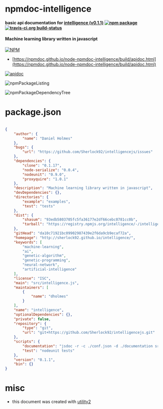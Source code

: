 # npmdoc-intelligence

#### basic api documentation for  [intelligence (v0.1.1)](http://sherlock92.github.io/intelligence/)  [![npm package](https://img.shields.io/npm/v/npmdoc-intelligence.svg?style=flat-square)](https://www.npmjs.org/package/npmdoc-intelligence) [![travis-ci.org build-status](https://api.travis-ci.org/npmdoc/node-npmdoc-intelligence.svg)](https://travis-ci.org/npmdoc/node-npmdoc-intelligence)

#### Machine learning library written in javascript

[![NPM](https://nodei.co/npm/intelligence.png?downloads=true&downloadRank=true&stars=true)](https://www.npmjs.com/package/intelligence)

- [https://npmdoc.github.io/node-npmdoc-intelligence/build/apidoc.html](https://npmdoc.github.io/node-npmdoc-intelligence/build/apidoc.html)

[![apidoc](https://npmdoc.github.io/node-npmdoc-intelligence/build/screenCapture.buildCi.browser.%252Ftmp%252Fbuild%252Fapidoc.html.png)](https://npmdoc.github.io/node-npmdoc-intelligence/build/apidoc.html)

![npmPackageListing](https://npmdoc.github.io/node-npmdoc-intelligence/build/screenCapture.npmPackageListing.svg)

![npmPackageDependencyTree](https://npmdoc.github.io/node-npmdoc-intelligence/build/screenCapture.npmPackageDependencyTree.svg)



# package.json

```json

{
    "author": {
        "name": "Daniel Holmes"
    },
    "bugs": {
        "url": "https://github.com/Sherlock92/intelligencejs/issues"
    },
    "dependencies": {
        "clone": "0.1.17",
        "node-serialize": "0.0.4",
        "nodeunit": "0.9.0",
        "proxyquire": "1.0.1"
    },
    "description": "Machine learning library written in javascript",
    "devDependencies": {},
    "directories": {
        "example": "examples",
        "test": "tests"
    },
    "dist": {
        "shasum": "93edb5803705fc5fa36177e2df66cebc0781cc0b",
        "tarball": "https://registry.npmjs.org/intelligence/-/intelligence-0.1.1.tgz"
    },
    "gitHead": "da10c71921bc09902987439e2f6da9cb9ecaf72a",
    "homepage": "http://sherlock92.github.io/intelligence/",
    "keywords": [
        "machine-learning",
        "ai",
        "genetic-algorithm",
        "genetic-programming",
        "neural-network",
        "artificial-intelligence"
    ],
    "license": "ISC",
    "main": "src/intelligence.js",
    "maintainers": [
        {
            "name": "dholmes"
        }
    ],
    "name": "intelligence",
    "optionalDependencies": {},
    "private": false,
    "repository": {
        "type": "git",
        "url": "git+https://github.com/Sherlock92/intelligencejs.git"
    },
    "scripts": {
        "documentation": "jsdoc -r -c ./conf.json -d ./documentation src",
        "test": "nodeunit tests"
    },
    "version": "0.1.1",
    "bin": {}
}
```



# misc
- this document was created with [utility2](https://github.com/kaizhu256/node-utility2)
